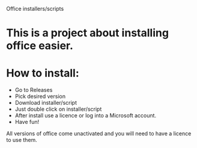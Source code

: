 Office installers/scripts
# This is a project about installing office easier.
# How to install:
  - Go to Releases
  - Pick desired version
  - Download installer/script
  - Just double click on installer/script
  - After install use a licence or log into a Microsoft account.
  - Have fun!

All versions of office come unactivated and you will need to have a licence to use them.

